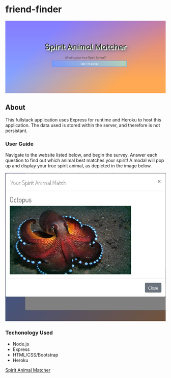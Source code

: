 # friend-finder

![Spirit Animal Match Home](https://github.com/megzimo/friend-finder/blob/master/app/public/home.jpg)

## About
This fullstack application uses Express for runtime and Heroku to host this application. The data used is stored within the server, and therefore is not persistant.

### User Guide
Navigate to the website listed below, and begin the survey. Answer each question to find out which animal best matches your spirit!
A modal will pop up and display your true spirit animal, as depicted in the image below.

![Spirit Animal Match Home](https://github.com/megzimo/friend-finder/blob/master/app/public/spirit_modal.jpg)

### Techonology Used
* Node.js
* Express
* HTML/CSS/Bootstrap
* Heroku


[Spirit Animal Matcher](https://spirit-animal-match.herokuapp.com/ "Spirit Animal Matcher")
